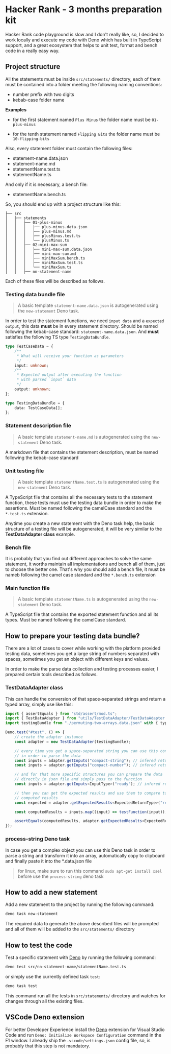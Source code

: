 # Hacker Rank - 3 months preparation kit

Hacker Rank code playground is slow and I don't really like, so, I decided to work locally and
execute my code with Deno which has built in TypeScript support, and a great ecosystem that helps to
unit test, format and bench code in a really easy way.

## Project structure

All the statements must be inside `src/statements/` directory, each of them must be contained into a
folder meeting the following naming conventions:

- number prefix with two digits
- kebab-case folder name

**Examples**

- for the first statement named `Plus Minus` the folder name must be `01-plus-minus`

- for the tenth statement named `Flipping Bits` the folder name must be `10-flipping-bits`

Also, every statement folder must contain the following files:

- statement-name.data.json
- statement-name.md
- statementName.test.ts
- statementName.ts

And only if it is necessary, a bench file:

- statementName.bench.ts

So, you should end up with a project structure like this:

```
├── src
│   ├── statements
│   │   ├── 01-plus-minus
│   │   │   ├── plus-minus.data.json
│   │   │   ├── plus-minus.md
│   │   │   ├── plusMinus.test.ts
│   │   │   └── plusMinus.ts
│   │   ├── 02-mini-max-sum
│   │   │   ├── mini-max-sum.data.json
│   │   │   ├── mini-max-sum.md
│   │   │   ├── miniMaxSum.bench.ts
│   │   │   ├── miniMaxSum.test.ts
│   │   │   └── miniMaxSum.ts
│   │   ├── nn-statement-name
```

Each of these files will be described as follows.

### Testing data bundle file

> A basic template `statement-name.data.json` is autogenerated using the `new-statement` Deno task.

In order to test the statement functions, we need `input data` and a `expected output`, this data
**must** be in every statement directory. Should be named following the kebab-case standard:
`statement-name.data.json`. And **must** satisfies the following TS type `TestingDataBundle`.

```ts
type TestCaseData = {
	/**
	 * What will receive your function as parameters
	 */
	input: unknown;
	/**
	 * Expected output after executing the function
	 * with parsed `input` data
	 */
	output: unknown;
};

type TestingDataBundle = {
	data: TestCaseData[];
};
```

### Statement description file

> A basic template `statement-name.md` is autogenerated using the `new-statement` Deno task.

A markdown file that contains the statement description, must be named following the kebab-case
standard

### Unit testing file

> A basic template `statementName.test.ts` is autogenerated using the `new-statement` Deno task.

A TypeScript file that contains all the necessary tests to the statement function, these tests must
use the testing data bundle in order to make the assertions. Must be named following the camelCase
standard and the `*.test.ts` extension.

Anytime you create a new statement with the Deno task help, the basic structure of a testing file
will be autogenerated, it will be very similar to the **TestDataAdapter class** example.

### Bench file

It is probably that you find out different approaches to solve the same statement, it worths
maintain all implementations and bench all of them, just to choose the better one. That's why you
should add a bench file, it must be nameb following the camel case standard and the `*.bench.ts`
extension

### Main function file

> A basic template `statementName.ts` is autogenerated using the `new-statement` Deno task.

A TypeScript file that contains the exported statement function and all its types. Must be named
following the camelCase standard.

## How to prepare your testing data bundle?

There are a lot of cases to cover while working with the platform provided testing data, sometimes
you get a large string of numbers separated with spaces, sometimes you get an object with different
keys and values.

In order to make the parse data collection and testing processes easier, I prepared certain tools
described as follows.

### TestDataAdapter class

This can handle the conversion of that space-separated strings and return a typed array, simply use
like this:

```ts
import { assertEquals } from "std/assert/mod.ts";
import { TestDataAdapter } from "utils/TestDataAdapter/TestDataAdapter.ts";
import testingBundle from "./permuting-two-arrays.data.json" with { type: "json" };

Deno.test("#test", () => {
	// create the adapter instance
	const adapter = new TestDataAdapter(testingBundle);

	// every time you get a space-separated string you can use this config
	// in order to parse the data
	const inputs = adapter.getInputs("compact-string"); // infered return as string[]
	const inputs = adapter.getInputs("compact-number"); // infered return as number[]

	// and for that more specific structures you can prepare the data
	// directly in json file and simply pass to the function
	const inputs = adapter.getInputs<InputType>("ready"); // infered return as InputType[]

	// then you can get the expected results and use them to compare to
	// computed results
	const expected = adapter.getExpectedResults<ExpectedReturnType>("ready");

	const computedResults = inputs.map((input) => testFunction(input));

	assertEquals(computedResults, adapter.getExpectedResults<ExpectedReturnType>("ready"));
});
```

### process-string Deno task

In case you get a complex object you can use this Deno task in order to parse a string and transform
it into an array, automatically copy to clipboard and finally paste it into the *.data.json file

> for linux, make sure to run this command `sudo apt-get install xsel` before use the
> `process-string` deno task

## How to add a new statement

Add a new statement to the project by running the following command:

```bash
deno task new-statement
```

The required data to generate the above described files will be prompted and all of them will be
added to the `src/statements/` directory

## How to test the code

Test a specific statement with
[Deno](https://docs.deno.com/runtime/manual/getting_started/installation) by running the following
command:

```bash
deno test src/nn-statement-name/statementName.test.ts
```

or simply use the currently defined task `test`:

```bash
deno task test
```

This command run all the tests in `src/statements/` directory and watches for changes through all
the existing files.

## VSCode Deno extension

For better Developer Experience install the
[Deno](https://docs.deno.com/runtime/manual/getting_started/setup_your_environment#visual-studio-code)
extension for Visual Studio Code and run `Deno: Initialize Workspace Configuration` command in the
F1 window. I already ship the `.vscode/settings.json` config file, so, is probably that this step is
not mandatory.
